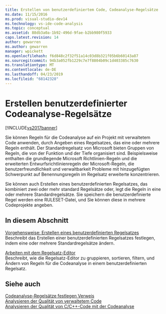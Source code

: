 ```yaml
---
title: Erstellen von benutzerdefiniertem Code, Codeanalyse-Regelsätze | Microsoft-Dokumentation
ms.date: 11/15/2016
ms.prod: visual-studio-dev14
ms.technology: vs-ide-code-analysis
ms.topic: conceptual
ms.assetid: 88db3a0a-1b92-496d-9fae-b2bb980f5933
caps.latest.revision: 14
author: gewarren
ms.author: gewarren
manager: wpickett
ms.openlocfilehash: f6d848c2f32f51a14c03d8b321f05b6b60143a87
ms.sourcegitcommit: 94b3a052fb1229c7e7f8804b09c1d403385c7630
ms.translationtype: MT
ms.contentlocale: de-DE
ms.lasthandoff: 04/23/2019
ms.locfileid: "68142328"
---
```

# <a name="creating-custom-code-analysis-rule-sets"></a>Erstellen benutzerdefinierter Codeanalyse-Regelsätze
[!INCLUDE[vs2017banner](../includes/vs2017banner.md)]

Sie können Regeln für die Codeanalyse auf ein Projekt mit verwaltetem Code anwenden, durch Angeben eines Regelsatzes, das eine oder mehrere Regeln enthält. Der Standardregelsatz von Microsoft bieten Gruppen von Regeln, die von der Funktion und der Tiefe organisiert sind. Beispielsweise enthalten die grundlegende Microsoft Richtlinien-Regeln und die erweiterten Entwurfsrichtlinienregeln der Microsoft-Regeln, die benutzerfreundlichkeit und verwaltbarkeit Probleme mit hinzugefügten Schwerpunkt auf Benennungsregeln im Regelsatz erweiterte konzentrieren.  
  
 Sie können auch Erstellen eines benutzerdefinierten Regelsatzes, das kombiniert zwei oder mehr standard Regelsätze oder, legt die Regeln in eine oder mehrere Standardregelsätze. Sie speichern die benutzerdefinierte Regel werden eine RULESET-Datei, und Sie können diese in mehrere Codeprojekte angeben.  
  
## <a name="in-this-section"></a>In diesem Abschnitt  
 [Vorgehensweise: Erstellen eines benutzerdefinierten Regelsatzes](../code-quality/how-to-create-a-custom-rule-set.md)  
 Beschreibt das Erstellen einer benutzerdefinierten Regelsatzes festlegen, indem eine oder mehrere Standardregelsätze ändern.  
  
 [Arbeiten mit dem Regelsatz-Editor](../code-quality/working-in-the-code-analysis-rule-set-editor.md)  
 Beschreibt, wie die Regelsatz-Editor zu gruppieren, sortieren, filtern, und Ändern von Regeln für die Codeanalyse in einem benutzerdefinierten Regelsatz.  
  
## <a name="see-also"></a>Siehe auch  
 [Codeanalyse-Regelsätze festlegen Verweis](../code-quality/code-analysis-rule-set-reference.md)   
 [Analysieren der Qualität von verwaltetem Code](../code-quality/analyzing-managed-code-quality-by-using-code-analysis.md)   
 [Analysieren der Qualität von C/C++-Code mit der Codeanalyse](../code-quality/analyzing-c-cpp-code-quality-by-using-code-analysis.md)

